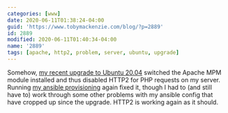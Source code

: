 ```yaml
---
categories: [www]
date: 2020-06-11T01:38:24-04:00
guid: 'https://www.tobymackenzie.com/blog/?p=2889'
id: 2889
modified: 2020-06-11T01:40:34-04:00
name: '2889'
tags: [apache, http2, problem, server, ubuntu, upgrade]
---
```


Somehow, [my recent upgrade to Ubuntu 20.04](/content/blog/2020/05/04/server-upgrade-ubuntu-20-04.md) switched the Apache MPM module installed and thus disabled HTTP2 for PHP requests on my server.<!--more-->  Running [my ansible provisioning](https://github.com/tobymackenzie/server-tobymackenzie.com/) again fixed it, though I had to (and still have to) work through some other problems with my ansible config that have cropped up since the upgrade.  HTTP2 is working again as it should.

